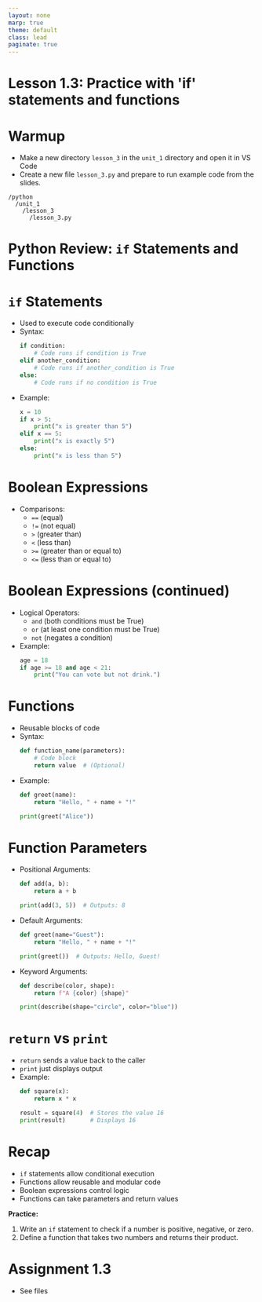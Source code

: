 ```yaml
---
layout: none
marp: true
theme: default
class: lead
paginate: true
---
```


<!-- headingDivider: 1 -->
<!-- backgroundColor: black -->
<!-- class: invert -->

# Lesson 1.3: Practice with 'if' statements and functions

# **Warmup**


- Make a new directory `lesson_3` in the `unit_1` directory and open it in VS Code
- Create a new file `lesson_3.py` and prepare to run example code from the slides.

```text
/python
  /unit_1
    /lesson_3
      /lesson_3.py
```
  

# Python Review: `if` Statements and Functions


# `if` Statements

- Used to execute code conditionally
- Syntax:
  ```python
  if condition:
      # Code runs if condition is True
  elif another_condition:
      # Code runs if another_condition is True
  else:
      # Code runs if no condition is True
  ```
- Example:
  ```python
  x = 10
  if x > 5:
      print("x is greater than 5")
  elif x == 5:
      print("x is exactly 5")
  else:
      print("x is less than 5")
  ```

# Boolean Expressions

- Comparisons:
  - `==` (equal)
  - `!=` (not equal)
  - `>` (greater than)
  - `<` (less than)
  - `>=` (greater than or equal to)
  - `<=` (less than or equal to)

# Boolean Expressions (continued)

- Logical Operators:
  - `and` (both conditions must be True)
  - `or` (at least one condition must be True)
  - `not` (negates a condition)
- Example:
  ```python
  age = 18
  if age >= 18 and age < 21:
      print("You can vote but not drink.")
  ```

# Functions

- Reusable blocks of code
- Syntax:
  ```python
  def function_name(parameters):
      # Code block
      return value  # (Optional)
  ```
- Example:
  ```python
  def greet(name):
      return "Hello, " + name + "!"
  
  print(greet("Alice"))
  ```

# Function Parameters

- Positional Arguments:
  ```python
  def add(a, b):
      return a + b
  
  print(add(3, 5))  # Outputs: 8
  ```
- Default Arguments:
  ```python
  def greet(name="Guest"):
      return "Hello, " + name + "!"
  
  print(greet())  # Outputs: Hello, Guest!
  ```
- Keyword Arguments:
  ```python
  def describe(color, shape):
      return f"A {color} {shape}"
  
  print(describe(shape="circle", color="blue"))
  ```
# `return` vs `print`

- `return` sends a value back to the caller
- `print` just displays output
- Example:
  ```python
  def square(x):
      return x * x
  
  result = square(4)  # Stores the value 16
  print(result)       # Displays 16
  ```

# Recap

- `if` statements allow conditional execution
- Functions allow reusable and modular code
- Boolean expressions control logic
- Functions can take parameters and return values

**Practice:**
1. Write an `if` statement to check if a number is positive, negative, or zero.
2. Define a function that takes two numbers and returns their product.

# Assignment 1.3

- See files

